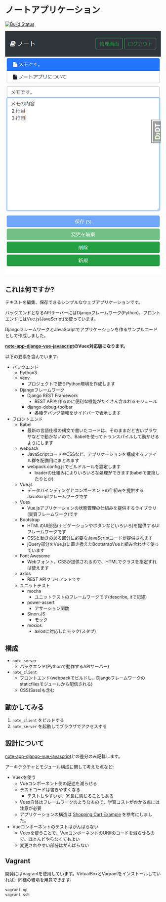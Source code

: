 # ノートアプリケーション

[![Build Status](https://travis-ci.org/tokibito/note-app-django-vuex.svg?branch=master)](https://travis-ci.org/tokibito/note-app-django-vuex)

![ノート](note-app.png "ノート")

## これは何ですか?

テキストを編集、保存できるシンプルなウェブアプリケーションです。

バックエンドとなるAPIサーバーにはDjangoフレームワーク(Python)、フロントエンドにはVue.js(JavaScript)を使っています。

DjangoフレームワークとJavaScriptでアプリケーションを作るサンプルコードとして作成しました。

**[note-app-django-vue-javascript](https://github.com/tokibito/note-app-django-vue-javascript)のVuex対応版になります。**

以下の要素を含んでいます:

* バックエンド
   * Python3
   * venv
      * プロジェクトで使うPython環境を作成します
   * Djangoフレームワーク
      * Django REST Framework
         * REST APIを作るのに便利な機能がたくさん含まれるモジュール
      * django-debug-toolbar
         * 各種デバッグ情報をサイドバーで表示します
* フロントエンド
   * Babel
      * 最新の言語仕様の構文で書いたコードは、そのままだと古いブラウザなどで動かないので、Babelを使ってトランスパイルして動かせるようにします
   * webpack
      * JavaScriptコードやCSSなど、アプリケーションを構成するファイル群を配備用にまとめます
      * webpack.config.jsでビルドルールを設定します
         * loaderの仕組みによりいろいろな処理ができます(babelで変換したりとか)
   * Vue.js
      * データバインディングとコンポーネントの仕組みを提供するJavaScriptフレームワークです
   * Vuex
      * Vue.jsアプリケーションの状態管理の仕組みを提供するライブラリ(実質フレームワーク)です
   * Bootstrap
      * HTMLのUI部品(ナビゲーションやボタンなどいろいろ)を提供するUIフレームワークです
      * CSSと動きのある部分に必要なJavaScriptコードが提供されます
      * jQuery部分をVue.jsに置き換えたBootstrapVueと組み合わせて使っています
   * Font Awesome
      * Webフォント、CSSが提供されるので、HTMLでクラスを指定すれば使えます
   * axios
      * REST APIクライアントです
   * ユニットテスト
      * mocha
         * ユニットテストのフレームワークです(describe, itで記述)
      * power-assert
         * アサーション関数
      * Sinon.JS
         * モック
      * moxios
         * axiosに対応したモック(スタブ)

## 構成

* `note_server`
   * バックエンド(Pythonで動作するAPIサーバー)
* `note_client`
   * フロントエンド(webpackでビルドし、Djangoフレームワークのstaticfilesモジュールから配信される)
   * CSS(Sass)も含む

## 動かしてみる

1. `note_client` をビルドする
2. `note_server` を起動してブラウザでアクセスする

## 設計について

[note-app-django-vue-javascript](https://github.com/tokibito/note-app-django-vue-javascript)との差分のみ記載します。

アーキテクチャとモジュール構成に関して考えた点など:

* Vuexを使う
   * Vueコンポーネント側の記述を減らせる
   * テストコードは書きやすくなる
      * テストしやすいが、冗長に感じることもある
   * Vuex自体はフレームワークのようなもので、学習コストがかかる点には注意が必要
   * アプリケーションの構造は [Shopping Cart Example](https://github.com/vuejs/vuex/tree/dev/examples/shopping-cart) を参考にしました。
* Vueコンポーネントのテストはがんばらない
   * Vuexを使うことで、VueコンポーネントのUI側のコードを減らせるので、ほとんどやらなくてもよい
   * 変更されやすい部分はがんばらない

## Vagrant

開発にはVagrantを使用しています。VirtualBoxとVagrantをインストールしていれば、同様の環境を用意できます。

```
vagrant up
vagrant ssh
```
